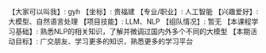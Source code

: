 【大家可以叫我】: gyh
【坐标】: 贵福建
【专业/职业】: 人工智能
【兴趣爱好】: 大模型、自然语言处理
【项目技能】: LLM、NLP
【组队情况】: 暂无 
【本课程学习基础】: 熟悉NLP的相关知识，了解并微调过国内外多个不同的大模型
【本期活动目标】: 广交朋友、学习更多的知识，熟悉更多的学习平台